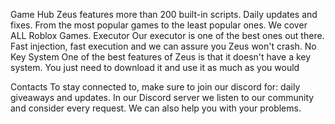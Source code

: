 Game Hub
Zeus features more than 200 built-in scripts. Daily updates and fixes. From the most popular games to the least popular ones. We cover ALL Roblox Games.
Executor
Our executor is one of the best ones out there. Fast injection, fast execution and we can assure you Zeus won't crash.
No Key System
One of the best features of Zeus is that it doesn't have a key system. You just need to download it and use it as much as you would 

Contacts
To stay connected to, make sure to join our discord for: daily giveaways and updates.
In our Discord server we listen to our community and consider every request.
We can also help you with your problems. 
